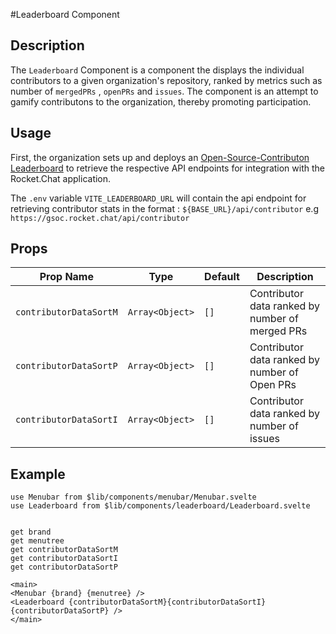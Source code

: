 #Leaderboard Component

## Description

The `Leaderboard` Component is a component the displays the individual contributors to a given organization's repository, ranked by metrics such as number of `mergedPRs` , `openPRs` and `issues`. The component is an attempt to gamify contributons to the organization, thereby promoting participation.

## Usage

First, the organization sets up and deploys an [Open-Source-Contributon Leaderboard](https://github.com/RocketChat/Opensource-Contribution-Leaderboard) to retrieve the respective API endpoints for integration with the Rocket.Chat application.

The `.env` variable `VITE_LEADERBOARD_URL` will contain the api endpoint for retrieving contributor stats in the format : `${BASE_URL}/api/contributor` e.g `https://gsoc.rocket.chat/api/contributor`

## Props

| Prop Name              | Type            | Default | Description                                     |
| ---------------------- | --------------- | ------- | ----------------------------------------------- |
| `contributorDataSortM` | `Array<Object>` | `[]`    | Contributor data ranked by number of merged PRs |
| `contributorDataSortP` | `Array<Object>` | `[]`    | Contributor data ranked by number of Open PRs   |
| `contributorDataSortI` | `Array<Object>` | `[]`    | Contributor data ranked by number of issues     |

## Example

```agml
use Menubar from $lib/components/menubar/Menubar.svelte
use Leaderboard from $lib/components/leaderboard/Leaderboard.svelte


get brand
get menutree
get contributorDataSortM
get contributorDataSortI
get contributorDataSortP

<main>
<Menubar {brand} {menutree} />
<Leaderboard {contributorDataSortM}{contributorDataSortI} {contributorDataSortP} />
</main>
```

